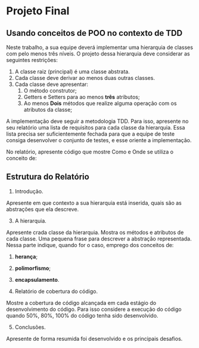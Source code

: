 # Projeto Final

## Usando conceitos de POO no contexto de TDD

Neste trabalho, a sua equipe deverá implementar uma hierarquia de classes com pelo menos três níveis. O 
projeto dessa hierarquia deve considerar as seguintes restrições:
1. A classe raiz (principal) é uma classe abstrata. 
2. Cada classe deve derivar ao menos duas outras classes.
3. Cada classe deve apresentar:
   1. O método construtor;
   2. Getters e Setters para ao menos __três__ atributos;
   3. Ao menos __Dois__ métodos que realize alguma operação com os atributos da classe;

A implementação deve seguir a metodologia TDD. Para isso, apresente no seu relatório
uma lista de requisitos para cada classe da hierarquia. Essa lista precisa ser 
suficientemente fechada para que a equipe de teste consiga desenvolver o conjunto 
de testes, e esse oriente a implementação.

No relatório, apresente código que mostre Como e Onde se utiliza o conceito de:


## Estrutura do Relatório

1. Introdução.

Apresente em que contexto a sua hierarquia está inserida, quais são as abstrações que ela
descreve. 

3. A hierarquia. 

Apresente crada classe da hierarquia. Mostra os métodos e atributos de cada classe. Uma pequena frase para 
descrever a abstração representada. Nessa parte indique, quando for o caso, emprego dos conceitos de:
1. __herança__;
2. __polimorfismo__;
3. __encapsulamento__.

4. Relatório de cobertura do código.

Mostre a cobertura de código alcançada em cada estágio do desenvolvimento do código. Para isso
considere a execução do código quando 50%, 80%, 100% do código tenha sido desenvolvido.

5. Conclusões.

Apresente de forma resumida foi desenvolvido e os principais desafios.
